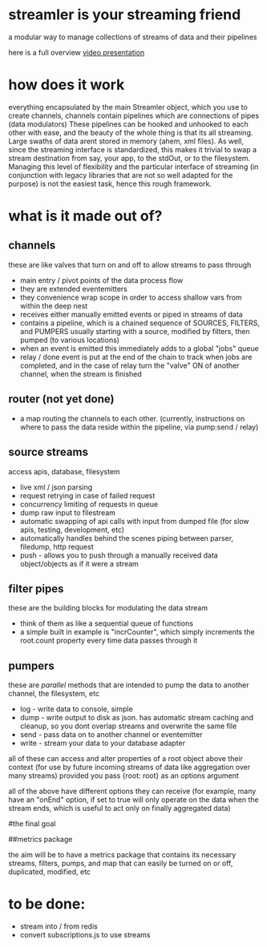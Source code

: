 # streamler is your streaming friend

a modular way to manage collections of streams of data and their pipelines

here is a full overview [video presentation](https://www.youtube.com/watch?v=H1Ax9x7GJeY)

# how does it work

everything encapsulated by the main Streamler object, which you use to create channels, channels contain pipelines which are connections of pipes (data modulators) These pipelines can be hooked and unhooked to each other with ease, and the beauty of the whole thing is that its all streaming.  Large swaths of data arent stored in memory (ahem, xml files).  As well, since the streaming interface is standardized, this makes it trivial to swap a stream destination from say, your app,  to the stdOut,  or to the filesystem.   Managing this level of flexibility and the particular interface of streaming (in conjunction with legacy libraries that are not so well adapted for the purpose) is not the easiest task, hence this rough framework.

# what is it made out of?

## channels

these are like valves that turn on and off to allow streams to pass through

 * main entry / pivot points of the data process flow
 * they are extended eventemitters
 * they convenience wrap scope in order to access shallow vars from within the deep nest
 * receives either manually emitted events or piped in streams of data
 * contains a pipeline, which is a chained sequence of SOURCES, FILTERS, and PUMPERS usually starting with a source, modified by filters, then pumped (to various locations)
 * when an event is emitted this immediately adds to a global "jobs" queue
 * relay / done event is put at the end of the chain to track when jobs are completed, and in the case of relay turn the "valve" ON of another channel, when the stream is finished

## router (not yet done)
 * a map routing the channels to each other. (currently, instructions on where to pass the data reside within the pipeline, via pump:send / relay)

## source streams

access apis, database, filesystem

 * live xml / json parsing
 * request retrying in case of failed request
 * concurrency limiting of requests in queue
 * dump raw input to filestream
 * automatic swapping of api calls with input from dumped file (for slow apis, testing, development, etc)
 * automatically handles behind the scenes piping between parser, filedump, http request
 * push - allows you to push through a manually received data object/objects as if it were a stream

## filter pipes
these are the building blocks for modulating the data stream

 *  think of them as like a sequential queue of functions
 *  a simple built in example is "incrCounter", which simply increments the root.count property every time data passes through it

## pumpers

these are *parallel* methods that are intended to pump the data to another channel, the filesystem, etc

 * log - write data to console, simple
 * dump - write output to disk as json. has automatic stream caching and cleanup, so you dont overlap streams and overwrite the same file
 * send - pass data on to another channel or eventemitter
 * write - stream your data to your database adapter

all of these can access and alter properties of a root object above their context (for use by future incoming streams of data like aggregation over many streams) provided you pass {root: root} as an options argument

all of the above have different options they can receive (for example, many have an "onEnd" option, if set to true will only operate on the data when the stream ends, which is useful to act only on finally aggregated data)

#the final goal

##metrics package

the aim will be to have a metrics package that contains its necessary streams, filters, pumps, and map that can easily be turned on or off, duplicated, modified, etc

# to be done:

 * stream into / from redis
 * convert subscriptions.js to use streams

